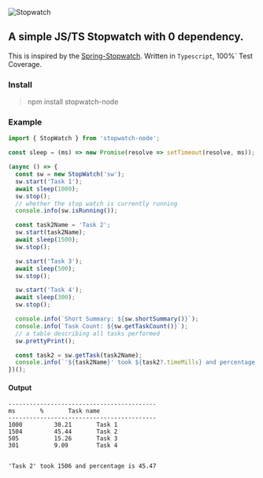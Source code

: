 ![Stopwatch](https://cdn.iconscout.com/icon/premium/png-256-thumb/stopwatch-13-111965.png)

## A simple JS/TS Stopwatch with 0 dependency.
This is inspired by the [Spring-Stopwatch](https://docs.spring.io/spring-framework/docs/current/javadoc-api/org/springframework/util/StopWatch.html). Written in `Typescript`, 100%` Test Coverage.

### Install
> npm install stopwatch-node

### Example
```javascript
import { StopWatch } from 'stopwatch-node';

const sleep = (ms) => new Promise(resolve => setTimeout(resolve, ms));

(async () => {
  const sw = new StopWatch('sw');
  sw.start('Task 1');
  await sleep(1000);
  sw.stop();
  // whether the stop watch is currently running
  console.info(sw.isRunning());

  const task2Name = 'Task 2';
  sw.start(task2Name);
  await sleep(1500);
  sw.stop();

  sw.start('Task 3');
  await sleep(500);
  sw.stop();

  sw.start('Task 4');
  await sleep(300);
  sw.stop();

  console.info(`Short Summary: ${sw.shortSummary()}`);
  console.info(`Task Count: ${sw.getTaskCount()}`);
  // a table describing all tasks performed
  sw.prettyPrint();

  const task2 = sw.getTask(task2Name);
  console.info(`'${task2Name}' took ${task2?.timeMills} and percentage is ${task2?.percentage}`);
})();
```

#### Output
```
------------------------------------------
ms 		 % 		 Task name
------------------------------------------
1000 		 30.21 		 Task 1
1504 		 45.44 		 Task 2
505 		 15.26 		 Task 3
301 		 9.09 		 Task 4


'Task 2' took 1506 and percentage is 45.47
```

